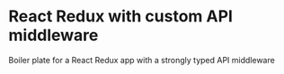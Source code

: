 # React Redux with custom API middleware
Boiler plate for a React Redux app with a strongly typed API middleware
